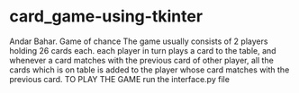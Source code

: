 # card_game-using-tkinter
Andar Bahar. Game of chance The game usually consists of 2 players holding 26 cards each. each player in turn plays a card to the table, and whenever a card matches with the previous card of other player, all the cards which is on table is added to the player whose card matches with the previous card.
TO PLAY THE GAME
run the interface.py file 
